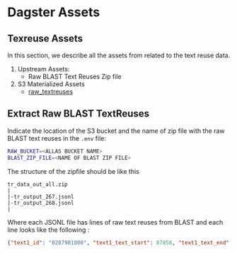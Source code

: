 # Dagster Assets


## Texreuse Assets 

In this section, we describe all the assets from related to the text reuse data.

1. Upstream Assets:
   - Raw BLAST Text Reuses Zip file 
2. S3 Materialized Assets
    - [raw_textreuses](/etl_textreuse/assets/raw_textreuses.py#L80)

## Extract Raw BLAST TextReuses

Indicate the location of the S3 bucket and the name of zip file with the raw BLAST text reuses in the `.env` file:

```bash
RAW_BUCKET=<ALLAS BUCKET NAME>
BLAST_ZIP_FILE=<NAME OF BLAST ZIP FILE>
```

The structure of the zipfile should be like this 
```
tr_data_out_all.zip
|
|-tr_output_267.jsonl
|-tr_output_268.jsonl
|
```

Where each JSONL file has lines of raw text reuses from BLAST and each line looks like the following :

```json
{"text1_id": "0287901000", "text1_text_start": 87858, "text1_text_end": 87966, "text2_id": "0416900101", "text2_text_start": 3535059, "text2_text_end": 3535175, "align_length": 89, "positives_percent": 91.01}
```


